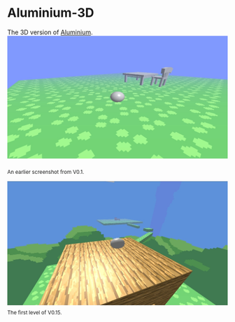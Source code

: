 # Aluminium-3D
The 3D version of [Aluminium](https://github.com/EmanuelG-Gaming/Aluminium).
![Table with chair](screenshots/table-with-chair.jpg)

<sub>An earlier screenshot from V0.1.</sub>

![V0.15](screenshots/V0_15.jpg)
<sub>The first level of V0.15.</sub>
